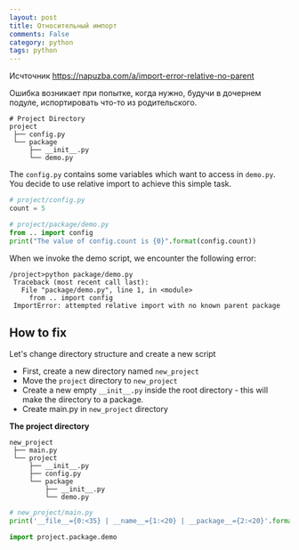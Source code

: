 ```yaml
---
layout: post
title: Относительный импорт 
comments: False
category: python
tags: python
---
```


Исчточник https://napuzba.com/a/import-error-relative-no-parent

Ошибка возникает при попытке, когда нужно, будучи в дочернем подуле, испортировать что-то из родительского.

```
# Project Directory
project
 ├── config.py
 └── package
     ├── __init__.py
     └── demo.py
```

The ```config.py``` contains some variables which want to access in ```demo.py```. You decide to use relative import to achieve this simple task. 

```python
# project/config.py
count = 5
```

```python
# project/package/demo.py
from .. import config
print("The value of config.count is {0}".format(config.count))
```

When we invoke the demo script, we encounter the following error: 

```
/project>python package/demo.py
 Traceback (most recent call last):
   File "package/demo.py", line 1, in <module>
     from .. import config
 ImportError: attempted relative import with no known parent package
```

## How to fix

Let's change directory structure and create a new script

- First, create a new directory named ```new_project```
- Move the ```project``` directory to ```new_project```
- Create a new empty ```__init__.py``` inside the root directory - this will make the directory to a package.
- Create main.py in ```new_project``` directory

**The project directory**

```
new_project
 ├── main.py
 └── project
     ├── __init__.py
     ├── config.py
     └── package
         ├── __init__.py
         └── demo.py
```

```python
# new_project/main.py
print('__file__={0:<35} | __name__={1:<20} | __package__={2:<20}'.format(__file__,__name__,str(__package__)))

import project.package.demo
```